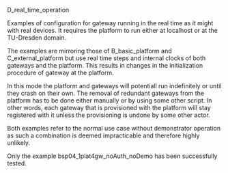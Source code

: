 D_real_time_operation

Examples of configuration for gateway running in the real time as it 
might with real devices. It requires the platform to run either at 
localhost or at the TU-Dresden domain.

The examples are mirroring those of B_basic_platform and 
C_external_platform but use real time steps and internal clocks of both 
gateways and the platform. This results in changes in the initialization
 procedure of gateway at the platform. 
 
In this mode the platform and gateways will potentiall run indefinitely 
or until they crash on their own. The removal of redundant gateways from
 the platform has to be done either manually or by using some other 
 script. In other words, each gateway that is provisioned with the 
 platform will stay registered with it unless the provisioning is undone
 by some other actor.

Both examples refer to the normal use case without demonstrator 
operation as such a combination is deemed impracticable and therefore 
highly unlikely.

Only the example bsp04_1plat4gw_noAuth_noDemo has been successfully 
tested.